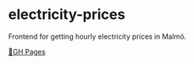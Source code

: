 # electricity-prices

Frontend for getting hourly electricity prices in Malmö.

[🔗GH Pages](https://glevanov.github.io/electricity-prices/)
